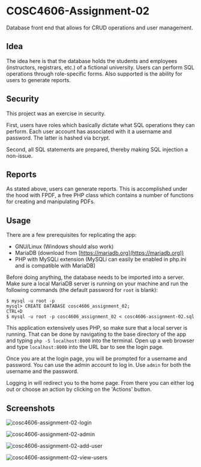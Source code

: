 # COSC4606-Assignment-02

Database front end that allows for CRUD operations and user management.

## Idea
The idea here is that the database holds the students and employees (instructors, registrars, etc.) of a fictional university. Users can perform SQL operations through role-specific forms. Also supported is the ability for users to generate reports.

## Security
This project was an exercise in security.

First, users have roles which basically dictate what SQL operations they can perform. Each user account has associated with it a username and password. The latter is hashed via bcrypt.

Second, all SQL statements are prepared, thereby making SQL injection a non-issue.

## Reports

As stated above, users can generate reports. This is accomplished under the hood with FPDF, a free PHP class which contains a number of functions for creating and manipulating PDFs.

## Usage

There are a few prerequisites for replicating the app:

- GNU/Linux (Windows should also work)
- MariaDB (download from [https://mariadb.org](https://mariadb.org))
- PHP with MySQLi extension (MySQLi can easily be enabled in php.ini and is compatible with MariaDB)

Before doing anything, the database needs to be imported into a server. Make sure a local MariaDB server is running on your machine and run the following commands (the default password for `root` is blank):

```
$ mysql -u root -p
mysql> CREATE DATABASE cosc4606_assignment_02;
CTRL+D
$ mysql -u root -p cosc4606_assignment_02 < cosc4606-assignment-02.sql
```
This application extensively uses PHP, so make sure that a local server is running. That can be done by navigating to the base directory of the app and typing `php -S localhost:8000` into the terminal. Open up a web browser and type `localhost:8000` into the URL bar to see the login page.

Once you are at the login page, you will be prompted for a username and password. You can use the admin account to log in. Use `admin` for both the username and the password.

Logging in will redirect you to the home page. From there you can either log out or choose an action by clicking on the 'Actions' button.

## Screenshots

![cosc4606-assignment-02-login](https://mattcarlson.org/img/cosc4606-assignment-02-login.png)

![cosc4606-assignment-02-admin](https://mattcarlson.org/img/cosc4606-assignment-02-admin.jpg)

![cosc4606-assignment-02-add-user](https://mattcarlson.org/img/cosc4606-assignment-02-add-user.png)

![cosc4606-assignment-02-view-users](https://mattcarlson.org/img/cosc4606-assignment-02-view-users.png)
